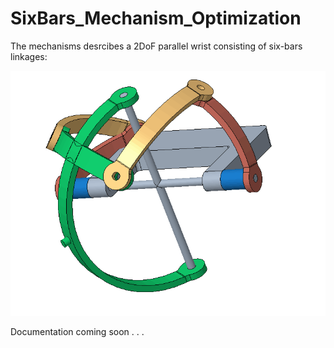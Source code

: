 # SixBars_Mechanism_Optimization

The mechanisms desrcibes a 2DoF parallel wrist consisting of six-bars linkages: 

![](mechanism.gif)

Documentation coming soon . . .

